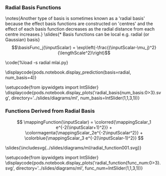 ### Radial Basis Functions

\notes{Another type of basis is sometimes known as a 'radial basis' because the effect basis functions are constructed on 'centres' and the effect of each basis function decreases as the radial distance from each centre increases.}
\slides{* Basis functions can be local e.g. radial (or Gaussian) basis}
  $$\basisFunc_j(\inputScalar) = \exp\left(-\frac{(\inputScalar-\mu_j)^2}{\lengthScale^2}\right)$$

\code{%load -s radial mlai.py}

\displaycode{pods.notebook.display_prediction(basis=radial, num_basis=4)}

\setupcode{from ipywidgets import IntSlider}
\displaycode{pods.notebook.display_plots('radial_basis{num_basis:0>3}.svg', directory='../slides/diagrams/ml', num_basis=IntSlider(1,1,3,1))}

### Functions Derived from Radial Basis

$$
\mappingFunction(\inputScalar) = \colorred{\mappingScalar_1 e^{-2(\inputScalar+1)^2}}  + \colormagenta{\mappingScalar_2e^{-2\inputScalar^2}} + \colorblue{\mappingScalar_3 e^{-2(\inputScalar-1)^2}}
$$

\slides{\includesvg{../slides/diagrams/ml/radial_function001.svg}}

\setupcode{from ipywidgets import IntSlider}
\displaycode{pods.notebook.display_plots('radial_function{func_num:0>3}.svg', directory='../slides/diagrams/ml', func_num=IntSlider(1,1,3,1))}
